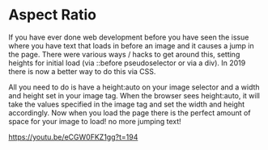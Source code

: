 # Aspect Ratio

If you have ever done web development before you have seen the issue where you have text that loads in before an image and it causes a jump in the page. There were various ways / hacks to get around this, setting heights for initial load (via ::before pseudoselector or via a div). In 2019 there is now a better way to do this via CSS.

All you need to do is have a height:auto on your image selector and a width and height set in your image tag. When the browser sees height:auto, it will take the values specified in the image tag and set the width and height accordingly. Now when you load the page there is the perfect amount of space for your image to load! no more jumping text!

https://youtu.be/eCGW0FKZ1gg?t=194
